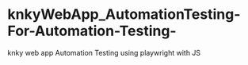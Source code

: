 # knkyWebApp_AutomationTesting-For-Automation-Testing-
knky web app Automation Testing using playwright with JS
